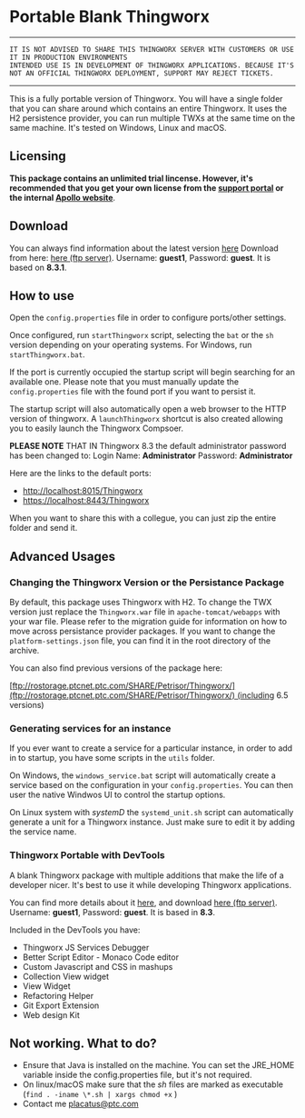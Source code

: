 # Portable Blank Thingworx

***
    IT IS NOT ADVISED TO SHARE THIS THINGWORX SERVER WITH CUSTOMERS OR USE IT IN PRODUCTION ENVIRONMENTS
    INTENDED USE IS IN DEVELOPMENT OF THINGWORX APPLICATIONS. BECAUSE IT'S NOT AN OFFICIAL THINGWORX DEPLOYMENT, SUPPORT MAY REJECT TICKETS.
***

This is a fully portable version of Thingworx. You will have a single folder that you can share around which contains an entire Thingworx. It uses the H2 persistence provider, you can run multiple TWXs at the same time on the same machine. It's tested on Windows, Linux and macOS.

## Licensing

**This package contains an unlimited trial lincense. However, it's recommended that you get your own license from the [support portal](https://support.ptc.com/apps/licensePortal/auth/ssl/index?wcn=341) or the internal [Apollo website](http://apollo.ptcnet.ptc.com/Procedures/ThingXRequest.html)**.

## Download

You can always find information about the latest version [here](http://roicentersvn/placatus/ThingworxPortableScripts/src/branch/master/thingworx/README_Blank.md)
Download from here: [here (ftp server)](ftp://rostorage.ptcnet.ptc.com/SHARE/Petrisor/Thingworx/Thingworx_8.3_Blank.zip). Username: **guest1**, Password: **guest**. It is based on **8.3.1**.

## How to use

Open the `config.properties` file in order to configure ports/other settings.

Once configured, run `startThingworx` script, selecting the `bat` or the `sh` version depending on your operating systems. For Windows, run `startThingworx.bat`.

If the port is currently occupied the startup script will begin searching for an available one. Please note that you must manually update the `config.properties` file with the found port if you want to persist it.

The startup script will also automatically open a web browser to the HTTP version of thingworx. A `launchThingworx` shortcut is also created allowing you to easily launch the Thingworx Compsoer.

**PLEASE NOTE** THAT IN Thingworx 8.3 the default administrator password has been changed to: Login Name: **Administrator** Password: **Administrator**

Here are the links to the default ports:

* [http://localhost:8015/Thingworx](http://localhost:8015/Thingworx)
* [https://localhost:8443/Thingworx](https://localhost:8443/Thingworx)

When you want to share this with a collegue, you can just zip the entire folder and send it.

## Advanced Usages

### Changing the Thingworx Version or the Persistance Package

By default, this package uses Thingworx with H2. To change the TWX version just replace the `Thingworx.war` file in `apache-tomcat/webapps` with your war file. Please refer to the migration guide for information on how to move across persistance provider packages. If you want to change the `platform-settings.json` file, you can find it in the root directory of the archive.

You can also find previous versions of the package here:

[ftp://rostorage.ptcnet.ptc.com/SHARE/Petrisor/Thingworx/](ftp://rostorage.ptcnet.ptc.com/SHARE/Petrisor/Thingworx/) (including 6.5 versions)

### Generating services for an instance

If you ever want to create a service for a particular instance, in order to add in to startup, you have some scripts in the `utils` folder.

On Windows, the `windows_service.bat` script will automatically create a service based on the configuration in your `config.properties`. You can then user the native Windwos UI to control the startup options.

On Linux system with _systemD_ the `systemd_unit.sh` script can automatically generate a unit for a Thingworx instance. Just make sure to edit it by adding the service name.

### Thingworx Portable with DevTools

A blank Thingworx package with multiple additions that make the life of a developer nicer. It's best to use it while developing Thingworx applications.

You can find more details about it [here](http://roicentersvn/placatus/ThingworxPortableScripts/src/branch/master/thingworx/README_Devtools.md), and download [here (ftp server)](ftp://rostorage.ptcnet.ptc.com/SHARE/Petrisor/Thingworx/Thingworx%208.3%20DevTools.zip). Username: **guest1**, Password: **guest**. It is based in **8.3**.

Included in the DevTools you have:

* Thingworx JS Services Debugger
* Better Script Editor - Monaco Code editor
* Custom Javascript and CSS in mashups
* Collection View widget
* View Widget
* Refactoring Helper
* Git Export Extension
* Web design Kit

## **Not working. What to do?**

* Ensure that Java is installed on the machine. You can set the JRE_HOME variable inside the config.properties file, but it's not required.
* On linux/macOS make sure that the _sh_ files are marked as executable (`find . -iname \*.sh | xargs chmod +x` )
* Contact me [placatus@ptc.com](mailto:placatus@ptc.com)